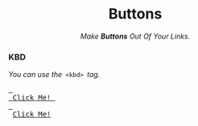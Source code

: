 
<div align = 'center'>
         
# Buttons
         
*Make **Buttons** Out Of Your Links.*

</div>


### KBD

*You can use the* `<kbd>` *tag.*

[<kbd> <br> Click Me! <br> </kbd>][Here] 
<kbd> <br> [Click Me!][Here] <br> </kbd>






<!---------------------------------------------------------------------------->

[Here]: #

